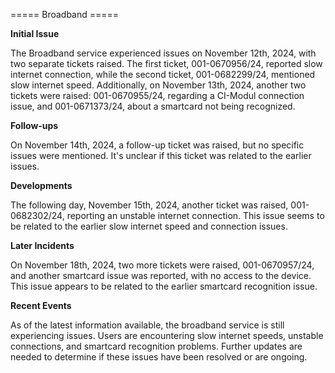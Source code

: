 ===== Broadband =====

**Initial Issue**

The Broadband service experienced issues on November 12th, 2024, with two separate tickets raised. The first ticket, 001-0670956/24, reported slow internet connection, while the second ticket, 001-0682299/24, mentioned slow internet speed. Additionally, on November 13th, 2024, another two tickets were raised: 001-0670955/24, regarding a CI-Modul connection issue, and 001-0671373/24, about a smartcard not being recognized.

**Follow-ups**

On November 14th, 2024, a follow-up ticket was raised, but no specific issues were mentioned. It's unclear if this ticket was related to the earlier issues.

**Developments**

The following day, November 15th, 2024, another ticket was raised, 001-0682302/24, reporting an unstable internet connection. This issue seems to be related to the earlier slow internet speed and connection issues.

**Later Incidents**

On November 18th, 2024, two more tickets were raised, 001-0670957/24, and another smartcard issue was reported, with no access to the device. This issue appears to be related to the earlier smartcard recognition issue.

**Recent Events**

As of the latest information available, the broadband service is still experiencing issues. Users are encountering slow internet speeds, unstable connections, and smartcard recognition problems. Further updates are needed to determine if these issues have been resolved or are ongoing.
